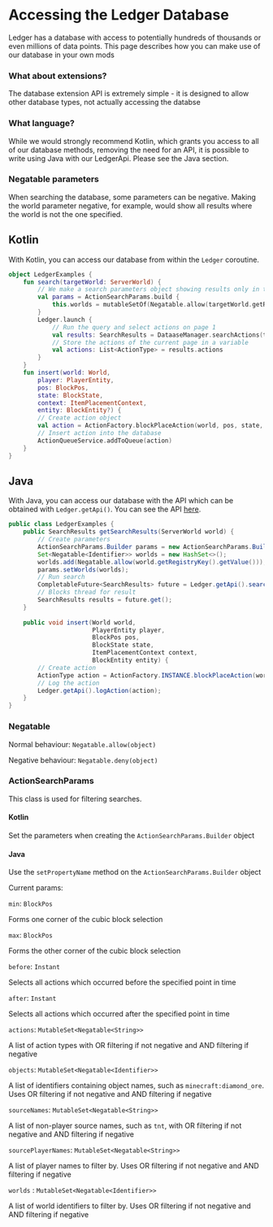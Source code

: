 # Accessing the Ledger Database

Ledger has a database with access to potentially hundreds of thousands or even millions of data points. This page describes how you can make use of our database in your own mods

### What about extensions?

The database extension API is extremely simple - it is designed to allow other database types, not actually accessing the databse

### What language?

While we would strongly recommend Kotlin, which grants  you access to all of our database methods, removing the need for an API, it is possible to write using Java with our LedgerApi. Please see the Java section.

### Negatable parameters

When searching the database, some parameters can be negative. Making the world parameter negative, for example, would show all results where the world is not the one specified.

## Kotlin

With Kotlin, you can access our database from within the `Ledger` coroutine.

```kotlin
object LedgerExamples {
    fun search(targetWorld: ServerWorld) {
        // We make a search parameters object showing results only in the world
        val params = ActionSearchParams.build {
            this.worlds = mutableSetOf(Negatable.allow(targetWorld.getRegistryKey().getValue()))
        }
        Ledger.launch {
            // Run the query and select actions on page 1
            val results: SearchResults = DataaseManager.searchActions(targetWorld)
            // Store the actions of the current page in a variable
            val actions: List<ActionType> = results.actions
        }
    }
    fun insert(world: World,
        player: PlayerEntity,
        pos: BlockPos,
        state: BlockState,
        context: ItemPlacementContext,
        entity: BlockEntity?) {
        // Create action object
        val action = ActionFactory.blockPlaceAction(world, pos, state, player, entity)
        // Insert action into the database
        ActionQueueService.addToQueue(action)
    }
}
```

## Java

With Java, you can access our database with the API which can be obtained with `Ledger.getApi()`.
You can see the API [here](https://github.com/QuiltServerTools/Ledger/blob/master/src/main/java/com/github/quiltservertools/ledger/api/LedgerApi.java).

```java
public class LedgerExamples {
    public SearchResults getSearchResults(ServerWorld world) {
        // Create parameters
        ActionSearchParams.Builder params = new ActionSearchParams.Builder();
        Set<Negatable<Identifier>> worlds = new HashSet<>();
        worlds.add(Negatable.allow(world.getRegistryKey().getValue()));
        params.setWorlds(worlds);
        // Run search
        CompletableFuture<SearchResults> future = Ledger.getApi().searchActions(params.build(), 0);
        // Blocks thread for result
        SearchResults results = future.get();
    }
    
    public void insert(World world,
                       PlayerEntity player,
                       BlockPos pos,
                       BlockState state,
                       ItemPlacementContext context,
                       BlockEntity entity) {
        // Create action
        ActionType action = ActionFactory.INSTANCE.blockPlaceAction(world, pos, state, player, entity);
        // Log the action
        Ledger.getApi().logAction(action);
    }
}
```


### Negatable

Normal behaviour: `Negatable.allow(object)`

Negative behaviour: `Negatable.deny(object)`

### ActionSearchParams

This class is used for filtering searches.

#### Kotlin

Set the parameters when creating the `ActionSearchParams.Builder` object

#### Java

Use the `setPropertyName` method on the `ActionSearchParams.Builder` object

Current params:

`min`: `BlockPos`

Forms one corner of the cubic block selection

`max`: `BlockPos`

Forms the other corner of the cubic block selection

`before`: `Instant`

Selects all actions which occurred before the specified point in time

`after`: `Instant`

Selects all actions which occurred after the specified point in time

`actions`: `MutableSet<Negatable<String>>`

A list of action types with OR filtering if not negative and AND filtering if negative

`objects`: `MutableSet<Negatable<Identifier>>`

A list of identifiers containing object names, such as `minecraft:diamond_ore`. Uses OR filtering if not negative and AND filtering if negative

`sourceNames`: `MutableSet<Negatable<String>>`

A list of non-player source names, such as `tnt`, with OR filtering if not negative and AND filtering if negative

`sourcePlayerNames`: `MutableSet<Negatable<String>>`

A list of player names to filter by. Uses OR filtering if not negative and AND filtering if negative


`worlds` : `MutableSet<Negatable<Identifier>>`

A list of world identifiers to filter by. Uses OR filtering if not negative and AND filtering if negative